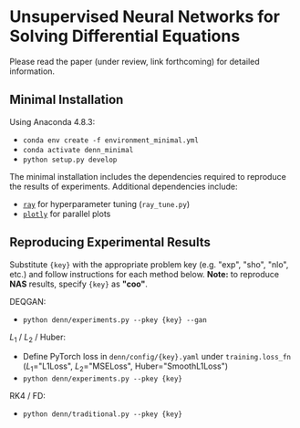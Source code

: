 # Unsupervised Neural Networks for Solving Differential Equations

Please read the paper (under review, link forthcoming) for detailed information.

## Minimal Installation

Using Anaconda 4.8.3:
- `conda env create -f environment_minimal.yml`
- `conda activate denn_minimal`
- `python setup.py develop`

The minimal installation includes the dependencies required to reproduce the results of experiments. Additional dependencies include:

- [`ray`](https://ray.io/) for hyperparameter tuning (`ray_tune.py`)
- [`plotly`](https://plotly.com/) for parallel plots

## Reproducing Experimental Results

Substitute `{key}` with the appropriate problem key (e.g. "exp", "sho", "nlo", etc.) and follow instructions for each method below. **Note:** to reproduce **NAS** results, specify `{key}` as **"coo"**.

DEQGAN:
- `python denn/experiments.py --pkey {key} --gan`

$L_1$ / $L_2$ / Huber:
- Define PyTorch loss in `denn/config/{key}.yaml` under `training.loss_fn` ($L_1$="L1Loss", $L_2$="MSELoss", Huber="SmoothL1Loss")
- `python denn/experiments.py --pkey {key}`

RK4 / FD:
- `python denn/traditional.py --pkey {key}`
